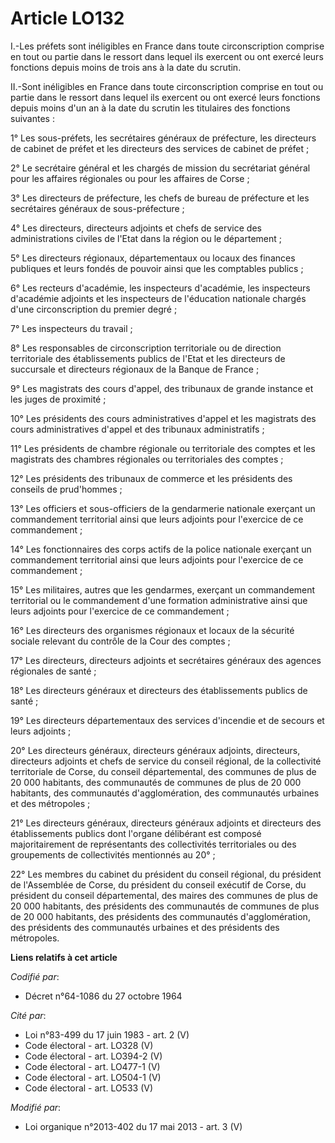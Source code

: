 # Article LO132

I.-Les préfets sont inéligibles en France dans toute circonscription comprise en tout ou partie dans le ressort dans lequel
ils exercent ou ont exercé leurs fonctions depuis moins de trois ans à la date du scrutin. 

II.-Sont inéligibles en France dans toute circonscription comprise en tout ou partie dans le ressort dans lequel ils exercent
ou ont exercé leurs fonctions depuis moins d'un an à la date du scrutin les titulaires des fonctions suivantes : 

1° Les sous-préfets, les secrétaires généraux de préfecture, les directeurs de cabinet de préfet et les directeurs des
services de cabinet de préfet ; 

2° Le secrétaire général et les chargés de mission du secrétariat général pour les affaires régionales ou pour les affaires
de Corse ; 

3° Les directeurs de préfecture, les chefs de bureau de préfecture et les secrétaires généraux de sous-préfecture ; 

4° Les directeurs, directeurs adjoints et chefs de service des administrations civiles de l'Etat dans la région ou le
département ; 

5° Les directeurs régionaux, départementaux ou locaux des finances publiques et leurs fondés de pouvoir ainsi que les
comptables publics ; 

6° Les recteurs d'académie, les inspecteurs d'académie, les inspecteurs d'académie adjoints et les inspecteurs de l'éducation
nationale chargés d'une circonscription du premier degré ; 

7° Les inspecteurs du travail ; 

8° Les responsables de circonscription territoriale ou de direction territoriale des établissements publics de l'Etat et les
directeurs de succursale et directeurs régionaux de la Banque de France ; 

9° Les magistrats des cours d'appel, des tribunaux de grande instance et les juges de proximité ; 

10° Les présidents des cours administratives d'appel et les magistrats des cours administratives d'appel et des tribunaux
administratifs ; 

11° Les présidents de chambre régionale ou territoriale des comptes et les magistrats des chambres régionales ou
territoriales des comptes ; 

12° Les présidents des tribunaux de commerce et les présidents des conseils de prud'hommes ; 

13° Les officiers et sous-officiers de la gendarmerie nationale exerçant un commandement territorial ainsi que leurs adjoints
pour l'exercice de ce commandement ; 

14° Les fonctionnaires des corps actifs de la police nationale exerçant un commandement territorial ainsi que leurs adjoints
pour l'exercice de ce commandement ; 

15° Les militaires, autres que les gendarmes, exerçant un commandement territorial ou le commandement d'une formation
administrative ainsi que leurs adjoints pour l'exercice de ce commandement ; 

16° Les directeurs des organismes régionaux et locaux de la sécurité sociale relevant du contrôle de la Cour des comptes ; 

17° Les directeurs, directeurs adjoints et secrétaires généraux des agences régionales de santé ; 

18° Les directeurs généraux et directeurs des établissements publics de santé ; 

19° Les directeurs départementaux des services d'incendie et de secours et leurs adjoints ; 

20° Les directeurs généraux, directeurs généraux adjoints, directeurs, directeurs adjoints et chefs de service du conseil
régional, de la collectivité territoriale de Corse, du conseil départemental, des communes de plus de 20 000 habitants, des
communautés de communes de plus de 20 000 habitants, des communautés d'agglomération, des communautés urbaines et des
métropoles ; 

21° Les directeurs généraux, directeurs généraux adjoints et directeurs des établissements publics dont l'organe délibérant
est composé majoritairement de représentants des collectivités territoriales ou des groupements de collectivités mentionnés
au 20° ; 

22° Les membres du cabinet du président du conseil régional, du président de l'Assemblée de Corse, du président du conseil
exécutif de Corse, du président du conseil départemental, des maires des communes de plus de 20 000 habitants, des présidents
des communautés de communes de plus de 20 000 habitants, des présidents des communautés d'agglomération, des présidents des
communautés urbaines et des présidents des métropoles.

**Liens relatifs à cet article**

_Codifié par_:

  - Décret n°64-1086 du 27 octobre 1964

_Cité par_:

  - Loi n°83-499 du 17 juin 1983 - art. 2 (V)
  - Code électoral - art. LO328 (V)
  - Code électoral - art. LO394-2 (V)
  - Code électoral - art. LO477-1 (V)
  - Code électoral - art. LO504-1 (V)
  - Code électoral - art. LO533 (V)

_Modifié par_:

  - Loi organique n°2013-402 du 17 mai 2013 - art. 3 (V)
